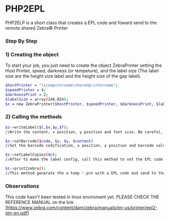 # PHP2EPL

PHP2ELP is a short class that creates a EPL code and foward send to the remote shared Zebra© Printer

### Step By Step

### 1) Creating the object
To start your job, you just need to create the object ZebraPrinter setting the Host Printer,
speed, darkness (or tempeture), and the label size (The label size are the height size label and the height size of the gap label).
```sh
$hostPrinter = "\\computername\sharedprintername";
$speedPrinter = 4;
$darknessPrint = 2;
$labelSize = array(240,024);
$z = new ZebraPrinter($hostPrinter, $speedPrinter, $darknessPrint, $labelSize);
```

### 2) Calling the methods
```sh
$z->writeLabel($l,$x,$y,$f);
//Write the content, x position, y position and font size. Be careful, the positions counts are in "dots".
```
```sh
$z->setBarcode($code, $x, $y, $content)
//Set the barcode codification, x position, y position and barcode value. Be careful, the positions counts are in "dots".
```
```sh
$z->setLabelCopies($n);
//After to make the label config, call this method to set the EPL code the number of copies to print.  
```
```sh
$z->print2zebra();
//This method generate the a temp *.prn with a EPL code and send to the remote Zebra© printer.
```

### Observations 
This code hasn't been tested in linux enviroment yet.
PLEASE CHECK THE REFERENCE MANUAL on the link [https://www.zebra.com/content/dam/zebra/manuals/en-us/printer/epl2-pm-en.pdf]
